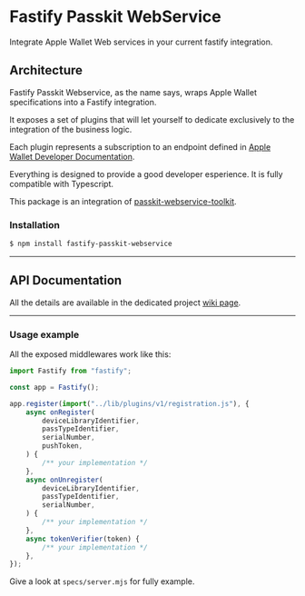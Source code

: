 # Fastify Passkit WebService

Integrate Apple Wallet Web services in your current fastify integration.

## Architecture

Fastify Passkit Webservice, as the name says, wraps Apple Wallet specifications into a Fastify integration.

It exposes a set of plugins that will let yourself to dedicate exclusively to the integration of the business logic.

Each plugin represents a subscription to an endpoint defined in [Apple Wallet Developer Documentation](https://developer.apple.com/documentation/walletpasses/adding_a_web_service_to_update_passes).

Everything is designed to provide a good developer esperience. It is fully compatible with Typescript.

This package is an integration of [passkit-webservice-toolkit](https://github.com/alexandercerutti/passkit-webservice-toolkit).

### Installation

```sh
$ npm install fastify-passkit-webservice
```

---

## API Documentation

All the details are available in the dedicated project [wiki page](https://github.com/alexandercerutti/fastify-passkit-webservice/wiki/API-Documentation-Reference).

---

### Usage example

All the exposed middlewares work like this:

```js
import Fastify from "fastify";

const app = Fastify();

app.register(import("../lib/plugins/v1/registration.js"), {
	async onRegister(
		deviceLibraryIdentifier,
		passTypeIdentifier,
		serialNumber,
		pushToken,
	) {
		/** your implementation */
	},
	async onUnregister(
		deviceLibraryIdentifier,
		passTypeIdentifier,
		serialNumber,
	) {
		/** your implementation */
	},
	async tokenVerifier(token) {
		/** your implementation */
	},
});
```

Give a look at `specs/server.mjs` for fully example.
